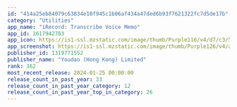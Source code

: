 ```yaml
---
id: "414a25eb84079c63834e10f945c1b06af434a47ded6b93f7621322fc7d5de17b"
category: "Utilities"
app_name: "iRecord: Transcribe Voice Memo"
app_id: 1617942783
app_icon: https://is1-ssl.mzstatic.com/image/thumb/Purple116/v4/d7/c3/56/d7c356ac-37e3-cccd-c066-8aae66642179/AppIcon-0-0-1x_U007epad-0-0-85-220.png/1024x1024bb.png
app_screenshot: https://is1-ssl.mzstatic.com/image/thumb/Purple126/v4/ad/b4/29/adb429f2-79a1-3d0e-8a0c-878559d63154/00c193d0-b58f-41a5-b95b-4ba812f70d6a__U7b2c_U4e00_U9875-1.png/1242x2688bb.png
publisher_id: 1319771552
publisher_name: "Youdao (Hong Kong) Limited"
rank: 362
most_recent_release: 2024-01-25 00:00:00
release_count_in_past_year: 33
release_count_in_past_year_category: 12
release_count_in_past_year_top_in_category: 26
---
```

